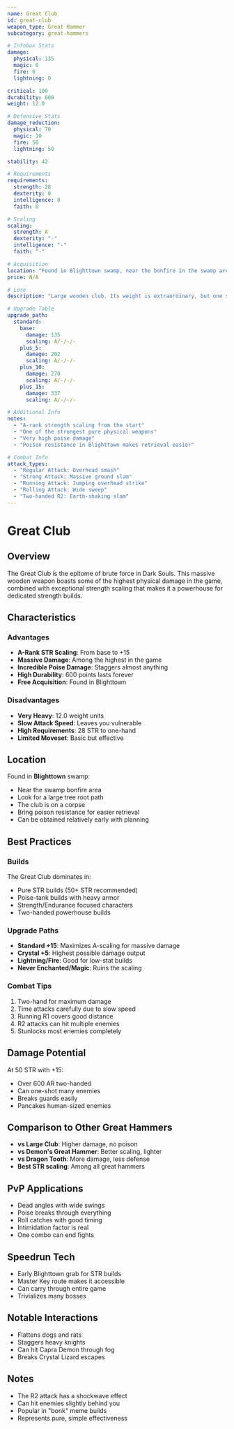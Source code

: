 ```yaml
---
name: Great Club
id: great-club
weapon_type: Great Hammer
subcategory: great-hammers

# Infobox Stats
damage:
  physical: 135
  magic: 0
  fire: 0
  lightning: 0

critical: 100
durability: 600
weight: 12.0

# Defensive Stats  
damage_reduction:
  physical: 70
  magic: 10
  fire: 50
  lightning: 50

stability: 42

# Requirements
requirements:
  strength: 28
  dexterity: 0
  intelligence: 0
  faith: 0

# Scaling
scaling:
  strength: A
  dexterity: "-"
  intelligence: "-"
  faith: "-"

# Acquisition
location: "Found in Blighttown swamp, near the bonfire in the swamp area."
price: N/A

# Lore
description: "Large wooden club. Its weight is extraordinary, but one swing can turn a man to mush."

# Upgrade Table
upgrade_path:
  standard:
    base:
      damage: 135
      scaling: A/-/-/-
    plus_5:
      damage: 202
      scaling: A/-/-/-
    plus_10:
      damage: 270
      scaling: A/-/-/-
    plus_15:
      damage: 337
      scaling: A/-/-/-

# Additional Info
notes:
  - "A-rank strength scaling from the start"
  - "One of the strongest pure physical weapons"
  - "Very high poise damage"
  - "Poison resistance in Blighttown makes retrieval easier"

# Combat Info
attack_types:
  - "Regular Attack: Overhead smash"
  - "Strong Attack: Massive ground slam"
  - "Running Attack: Jumping overhead strike"
  - "Rolling Attack: Wide sweep"
  - "Two-handed R2: Earth-shaking slam"
---
```


# Great Club

## Overview
The Great Club is the epitome of brute force in Dark Souls. This massive wooden weapon boasts some of the highest physical damage in the game, combined with exceptional strength scaling that makes it a powerhouse for dedicated strength builds.

## Characteristics

### Advantages
- **A-Rank STR Scaling**: From base to +15
- **Massive Damage**: Among the highest in the game
- **Incredible Poise Damage**: Staggers almost anything
- **High Durability**: 600 points lasts forever
- **Free Acquisition**: Found in Blighttown

### Disadvantages
- **Very Heavy**: 12.0 weight units
- **Slow Attack Speed**: Leaves you vulnerable
- **High Requirements**: 28 STR to one-hand
- **Limited Moveset**: Basic but effective

## Location
Found in **Blighttown** swamp:
- Near the swamp bonfire area
- Look for a large tree root path
- The club is on a corpse
- Bring poison resistance for easier retrieval
- Can be obtained relatively early with planning

## Best Practices

### Builds
The Great Club dominates in:
- Pure STR builds (50+ STR recommended)
- Poise-tank builds with heavy armor
- Strength/Endurance focused characters
- Two-handed powerhouse builds

### Upgrade Paths
- **Standard +15**: Maximizes A-scaling for massive damage
- **Crystal +5**: Highest possible damage output
- **Lightning/Fire**: Good for low-stat builds
- **Never Enchanted/Magic**: Ruins the scaling

### Combat Tips
1. Two-hand for maximum damage
2. Time attacks carefully due to slow speed
3. Running R1 covers good distance
4. R2 attacks can hit multiple enemies
5. Stunlocks most enemies completely

## Damage Potential
At 50 STR with +15:
- Over 600 AR two-handed
- Can one-shot many enemies
- Breaks guards easily
- Pancakes human-sized enemies

## Comparison to Other Great Hammers
- **vs Large Club**: Higher damage, no poison
- **vs Demon's Great Hammer**: Better scaling, lighter
- **vs Dragon Tooth**: More damage, less defense
- **Best STR scaling**: Among all great hammers

## PvP Applications
- Dead angles with wide swings
- Poise breaks through everything
- Roll catches with good timing
- Intimidation factor is real
- One combo can end fights

## Speedrun Tech
- Early Blighttown grab for STR builds
- Master Key route makes it accessible
- Can carry through entire game
- Trivializes many bosses

## Notable Interactions
- Flattens dogs and rats
- Staggers heavy knights
- Can hit Capra Demon through fog
- Breaks Crystal Lizard escapes

## Notes
- The R2 attack has a shockwave effect
- Can hit enemies slightly behind you
- Popular in "bonk" meme builds
- Represents pure, simple effectiveness